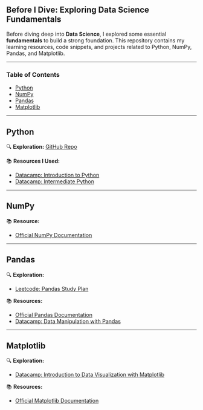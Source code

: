 
##  Before I Dive: Exploring Data Science Fundamentals  

Before diving deep into **Data Science**, I explored some essential **fundamentals** to build a strong foundation. This repository contains my learning resources, code snippets, and projects related to Python, NumPy, Pandas, and Matplotlib.  

---

###  Table of Contents  
- [Python](#python)  
- [NumPy](#numpy)  
- [Pandas](#pandas)  
- [Matplotlib](#matplotlib)  

---

##  Python  
🔍 **Exploration:** [GitHub Repo](https://github.com/prakashmansingh/PythonCodes)  

📚 **Resources I Used:**  
- [Datacamp: Introduction to Python](https://app.datacamp.com/learn/courses/intro-to-python-for-data-science)  
- [Datacamp: Intermediate Python](https://app.datacamp.com/learn/courses/intermediate-python)  

---

##  NumPy  
📚 **Resource:**  
- [Official NumPy Documentation](https://numpy.org/)  

---

##  Pandas  
🔍 **Exploration:**  
- [Leetcode: Pandas Study Plan](https://leetcode.com/studyplan/introduction-to-pandas/?historyId=eokr3b02)  

📚 **Resources:**  
- [Official Pandas Documentation](https://pandas.pydata.org/docs/user_guide/index.html)  
- [Datacamp: Data Manipulation with Pandas](https://app.datacamp.com/learn/courses/data-manipulation-with-pandas)  

---

##  Matplotlib  
🔍 **Exploration:**  
- [Datacamp: Introduction to Data Visualization with Matplotlib](https://app.datacamp.com/learn/courses/introduction-to-data-visualization-with-matplotlib)  

📚 **Resources:**  
- [Official Matplotlib Documentation](https://matplotlib.org)  

